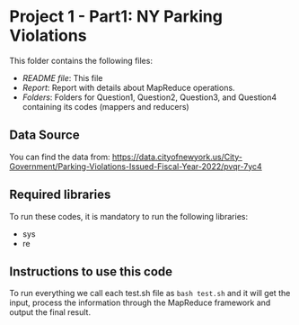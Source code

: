 # Project 1 - Part1: NY Parking Violations

This folder contains the following files:
* *README file*: This file
* *Report*: Report with details about MapReduce operations.
* *Folders*: Folders for Question1, Question2, Question3, and Question4 containing its codes (mappers and reducers)

## Data Source
You can find the data from: https://data.cityofnewyork.us/City-Government/Parking-Violations-Issued-Fiscal-Year-2022/pvqr-7yc4

## Required libraries
To run these codes, it is mandatory to run the following libraries:
* sys
* re

## Instructions to use this code
To run everything we call each test.sh file as `bash test.sh` and it will get the input, process the information through the MapReduce framework and output the final result.